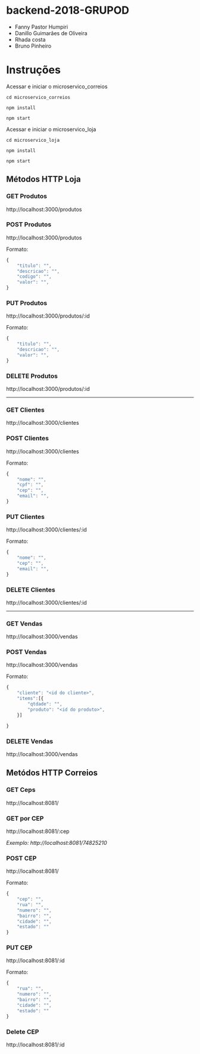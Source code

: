 # backend-2018-GRUPOD

- Fanny Pastor Humpiri
- Danillo Guimarães de Oliveira
- Rhada costa
- Bruno Pinheiro

# Instruções

Acessar e iniciar o microservico_correios

`cd microservico_correios`

`npm install`

`npm start`

Acessar e iniciar o microservico_loja

`cd microservico_loja`

`npm install`

`npm start`

## Métodos HTTP Loja

### GET Produtos
http://localhost:3000/produtos

### POST Produtos
http://localhost:3000/produtos

Formato:

```javascript
{
	"titulo": "",
	"descricao": "",
	"codigo": "",
	"valor": "",
}
```

### PUT Produtos
http://localhost:3000/produtos/:id

Formato:

```javascript
{
	"titulo": "",
	"descricao": "",
	"valor": "",
}
```

### DELETE Produtos
http://localhost:3000/produtos/:id

---

### GET Clientes
http://localhost:3000/clientes

### POST Clientes
http://localhost:3000/clientes

Formato:

```javascript
{
	"nome": "",
	"cpf": "",
	"cep": "",
	"email": "",
}
```

### PUT Clientes
http://localhost:3000/clientes/:id

Formato:

```javascript
{
	"nome": "",
	"cep": "",
	"email": "",
}
```

### DELETE Clientes
http://localhost:3000/clientes/:id

---

### GET Vendas
http://localhost:3000/vendas

### POST Vendas
http://localhost:3000/vendas

Formato:

```javascript
{
	"cliente": "<id do cliente>",
	"items":[{
		"qtdade": "",
		"produto": "<id do produto>",
	}]

}
```

### DELETE Vendas
http://localhost:3000/vendas

## Metódos HTTP Correios

### GET Ceps
http://localhost:8081/

### GET por CEP
http://localhost:8081/:cep

_Exemplo: http://localhost:8081/74825210_

### POST CEP
http://localhost:8081/

Formato:

```javascript
{
	"cep": "",
	"rua": "",
	"numero": "",
	"bairro": "",
	"cidade": "",
	"estado": ""
}
```

### PUT CEP
http://localhost:8081/:id

Formato:

```javascript
{
	"rua": "",
	"numero": "",
	"bairro": "",
	"cidade": "",
	"estado": ""
}
```

### Delete CEP
http://localhost:8081/:id

